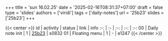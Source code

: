 +++
title = 'sun 16.02.25'
date = '2025-02-16T08:31:37+07:00'
draft = false
type = 'slides'
authors = ['viridi']
tags = ['daily-notes']
url = '25b23'
slides = ['25b23']
+++

{{< center >}}
id | activity | status | link | info
:-: | :- | :-: | :-: | :-:
00 | Daily note init | 1 | [25b23](/notes/25b23) | s0832
01 | Floating menu   | 1 | - | e1247
{{< /center >}}
